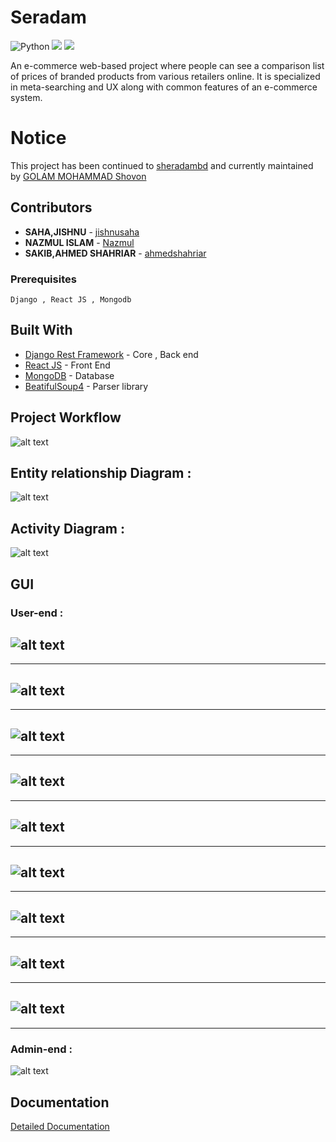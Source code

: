 # Seradam
![Python](https://img.shields.io/badge/python-3670A0?style=for-the-badge&logo=python&logoColor=ffdd54) ![](https://img.shields.io/badge/Django-092E20?style=for-the-badge&logo=django&logoColor=white) ![](https://img.shields.io/badge/React-20232A?style=for-the-badge&logo=react&logoColor=61DAFB)

An e-commerce web-based project where people can see a comparison list of prices of branded products from various retailers online. 
It is specialized in meta-searching and UX along with common features of an e-commerce system.

# Notice 
This project has been continued to [sheradambd](http://www.sheradambd.com/) and currently maintained by [GOLAM MOHAMMAD Shovon](https://github.com/golam-shovon)

## Contributors
* **SAHA,JISHNU**   - [jishnusaha](https://github.com/jishnusaha)
* **NAZMUL ISLAM**  - [Nazmul](https://github.com/NazmulAiub18)
* **SAKIB,AHMED SHAHRIAR**  - [ahmedshahriar](https://github.com/ahmedshahriar)

### Prerequisites

```
Django , React JS , Mongodb
```
## Built With

* [Django Rest Framework](https://www.django-rest-framework.org/) - Core , Back end
* [React JS](https://reactjs.org/) - Front End
* [MongoDB](https://www.mongodb.com/) - Database
* [BeatifulSoup4](https://pypi.org/project/beautifulsoup4/) - Parser library

## Project Workflow

![alt text](https://github.com/ahmedshahriar/Seradam/blob/master/ss/Resources/workflow.png "Workflow")

## Entity relationship Diagram :
![alt text](https://github.com/ahmedshahriar/Seradam/blob/master/ss/Resources/er_diagram.png "ER Diagram")

## Activity Diagram :
![alt text](https://github.com/ahmedshahriar/Seradam/blob/master/ss/Resources/notification_flow.png "Notification flow activity")

## GUI
### User-end :
![alt text](https://github.com/ahmedshahriar/Seradam/blob/master/ss/1.png "Landing Page") 
 ---  
 ---
![alt text](https://github.com/ahmedshahriar/Seradam/blob/master/ss/2.png "Search result Page")
 ---
 ---
![alt text](https://github.com/ahmedshahriar/Seradam/blob/master/ss/7.png "Sign up pop-up")
 ---  
 ---
![alt text](https://github.com/ahmedshahriar/Seradam/blob/master/ss/8.png "Sign in pop-up")
 ---  
 ---
![alt text](https://github.com/ahmedshahriar/Seradam/blob/master/ss/9.png "Info section")
 ---  
 ---
![alt text](https://github.com/ahmedshahriar/Seradam/blob/master/ss/10.png "More photos section")
 ---  
 ---
 ![alt text](https://github.com/ahmedshahriar/Seradam/blob/master/ss/11.png "Deals section")
---  
 ---
 ![alt text](https://github.com/ahmedshahriar/Seradam/blob/master/ss/14.png "Wishlist UI")
 ---  
 ---
 
![alt text](https://github.com/ahmedshahriar/Seradam/blob/master/ss/15.png "Notification")
---  
 ---
 
### Admin-end :
![alt text](https://github.com/ahmedshahriar/Seradam/blob/master/ss/admin/1.png "Admin Panel")

## Documentation
[Detailed Documentation](https://github.com/ahmedshahriar/Seradam/blob/master/SERADAM_DOC.pdf "Serdam Doc")
